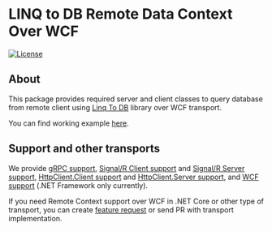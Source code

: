 # LINQ to DB Remote Data Context Over WCF<!-- omit in toc -->

[![License](https://img.shields.io/github/license/linq2db/linq2db)](MIT-LICENSE.txt)

## About

This package provides required server and client classes to query database from remote client using [Linq To DB](https://github.com/linq2db/linq2db) library over WCF transport.

You can find working example [here](https://github.com/linq2db/linq2db/tree/master/Examples\Remote\Wcf).

## Support and other transports

We provide
[gRPC support](https://www.nuget.org/packages/linq2db.Remote.gRPC),
[Signal/R Client support](https://www.nuget.org/packages/linq2db.Remote.SignalR.Client) and
[Signal/R Server support](https://www.nuget.org/packages/linq2db.Remote.SignalR.Server),
[HttpClient.Client support](https://www.nuget.org/packages/linq2db.Remote.HttpClient.Client) and
[HttpClient.Server support](https://www.nuget.org/packages/linq2db.Remote.HttpClient.Server),
and [WCF support](https://www.nuget.org/packages/linq2db.Remote.Wcf) (.NET Framework only currently).

If you need Remote Context support over WCF in .NET Core or other type of transport, you can create [feature request](https://github.com/linq2db/linq2db/issues/new) or send PR with transport implementation.
